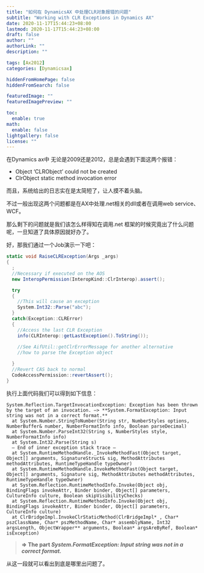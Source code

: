```yaml
---
title: "如何在 DynamicsAX 中处理CLR对象报错的问题"
subtitle: "Working with CLR Exceptions in Dynamics AX"
date: 2020-11-17T15:44:23+08:00
lastmod: 2020-11-17T15:44:23+08:00
draft: false
author: ""
authorLink: ""
description: ""

tags: [Ax2012]
categories: [Dynamicsax]

hiddenFromHomePage: false
hiddenFromSearch: false

featuredImage: ""
featuredImagePreview: ""

toc:
  enable: true
math:
  enable: false
lightgallery: false
license: ""
---
```


<!--more-->

在Dynamics ax中 无论是2009还是2012，总是会遇到下面这两个报错：

- Object ‘CLRObject’ could not be created
- ClrObject static method invocation error

而且，系统给出的日志实在是太简短了，让人摸不着头脑。

不过一般出现这两个问题都是在AX中处理.net相关的dll或者在调用web service、WCF。

那么剩下的问题就是我们该怎么样得知在调用.net 框架的时候究竟出了什么问题呢，一旦知道了具体原因就好办了。

好，那我们通过一个Job演示一下吧：

```c#
static void RaiseCLRException(Args _args)
{
  ;
  //Necessary if executed on the AOS
  new InteropPermission(InteropKind::ClrInterop).assert(); 

  try
  {
    //This will cause an exception
    System.Int32::Parse("abc");
  }
  catch(Exception::CLRError)
  {
    //Access the last CLR Exception
    info(CLRInterop::getLastException().ToString());
    
    //See AifUtil::getClrErrorMessage for another alternative
    //how to parse the Exception object 

  }
  //Revert CAS back to normal
  CodeAccessPermission::revertAssert();
}
```

 执行上面代码我们可以得到如下信息：

```
System.Reflection.TargetInvocationException: Exception has been thrown by the target of an invocation. —> **System.FormatException: Input string was not in a correct format.**
  at System.Number.StringToNumber(String str, NumberStyles options, NumberBuffer& number, NumberFormatInfo info, Boolean parseDecimal)
  at System.Number.ParseInt32(String s, NumberStyles style, NumberFormatInfo info)
  at System.Int32.Parse(String s)
  — End of inner exception stack trace —
  at System.RuntimeMethodHandle._InvokeMethodFast(Object target, Object[] arguments, SignatureStruct& sig, MethodAttributes methodAttributes, RuntimeTypeHandle typeOwner)
  at System.RuntimeMethodHandle.InvokeMethodFast(Object target, Object[] arguments, Signature sig, MethodAttributes methodAttributes, RuntimeTypeHandle typeOwner)
  at System.Reflection.RuntimeMethodInfo.Invoke(Object obj, BindingFlags invokeAttr, Binder binder, Object[] parameters, CultureInfo culture, Boolean skipVisibilityChecks)
  at System.Reflection.RuntimeMethodInfo.Invoke(Object obj, BindingFlags invokeAttr, Binder binder, Object[] parameters, CultureInfo culture)
  at ClrBridgeImpl.InvokeClrStaticMethod(ClrBridgeImpl* , Char* pszClassName, Char* pszMethodName, Char* assemblyName, Int32 argsLength, ObjectWrapper** arguments, Boolean* argsAreByRef, Boolean* isException)
```



> **=> The part *System.FormatException: Input string was not in a correct format.*** 

从这一段就可以看出到底是哪里出问题了。